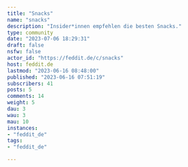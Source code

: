 ```yaml
---
title: "Snacks" 
name: "snacks"
description: "Insider*innen empfehlen die besten Snacks."
type: community
date: "2023-07-06 18:29:31"
draft: false
nsfw: false
actor_id: "https://feddit.de/c/snacks"
host: feddit.de
lastmod: "2023-06-16 08:48:00"
published: "2023-06-16 07:51:19"
subscribers: 41
posts: 5
comments: 14
weight: 5
dau: 3
wau: 3
mau: 10
instances:
- "feddit_de"
tags: 
- "feddit_de"

---
```

